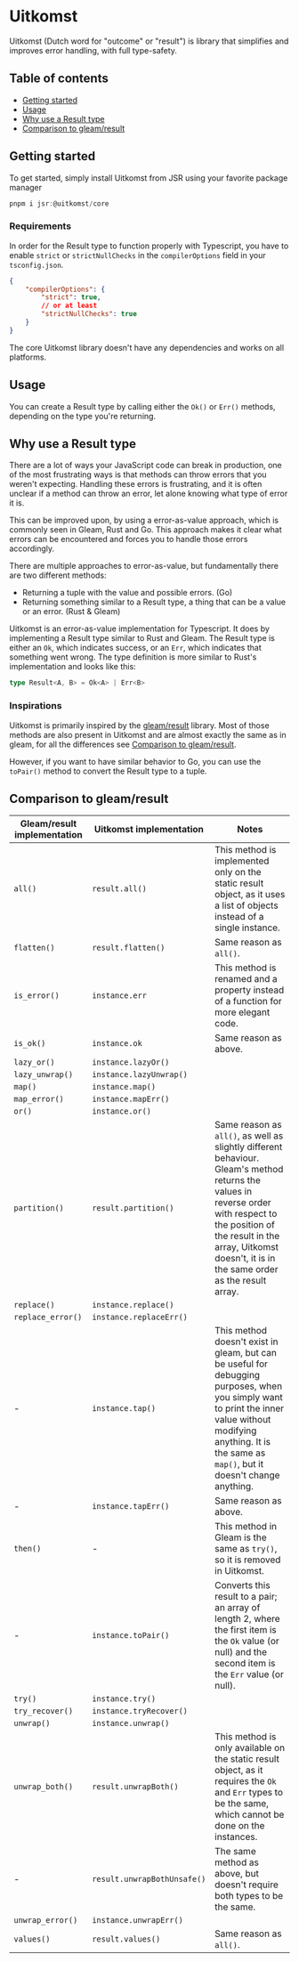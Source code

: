 # Uitkomst
Uitkomst (Dutch word for "outcome" or "result") is library that simplifies and improves error handling, with full type-safety.

## Table of contents
- [Getting started](#getting-started)
- [Usage](#usage)
- [Why use a Result type](#Why-use-a-Result-type)
- [Comparison to gleam/result](#comparison-to-gleamresult)

## Getting started
To get started, simply install Uitkomst from JSR using your favorite package manager
```ts
pnpm i jsr:@uitkomst/core
```

### Requirements
In order for the Result type to function properly with Typescript, you have to enable `strict` or `strictNullChecks` in the `compilerOptions` field in your `tsconfig.json`.
```json
{
	"compilerOptions": {
		"strict": true,
		// or at least
		"strictNullChecks": true
	}
}
```
The core Uitkomst library doesn't have any dependencies and works on all platforms.
## Usage
You can create a Result type by calling either the `Ok()` or `Err()` methods, depending on the type you're returning.

## Why use a Result type
There are a lot of ways your JavaScript code can break in production, one of the most frustrating ways is that methods can throw errors that you weren't expecting. Handling these errors is frustrating, and it is often unclear if a method can throw an error, let alone knowing what type of error it is.

This can be improved upon, by using a error-as-value approach, which is commonly seen in Gleam, Rust and Go. This approach makes it clear what errors can be encountered and forces you to handle those errors accordingly.

There are multiple approaches to error-as-value, but fundamentally there are two different methods:
- Returning a tuple with the value and possible errors. (Go)
- Returning something similar to a Result type, a thing that can be a value or an error. (Rust & Gleam)

Uitkomst is an error-as-value implementation for Typescript. It does by implementing a Result type similar to Rust and Gleam. The Result type is either an `Ok`, which indicates success, or an `Err`, which indicates that something went wrong. The type definition is more similar to Rust's implementation and looks like this:
```ts
type Result<A, B> = Ok<A> | Err<B>
```

### Inspirations
Uitkomst is primarily inspired by the [gleam/result](https://hexdocs.pm/gleam_stdlib/gleam/result.html) library. Most of those methods are also present in Uitkomst and are almost exactly the same as in gleam, for all the differences see [Comparison to gleam/result](#comparison-to-gleamresult).

However, if you want to have similar behavior to Go, you can use the `toPair()` method to convert the Result type to a tuple.

## Comparison to gleam/result

| Gleam/result implementation | Uitkomst implementation     | Notes                                                                                                                                                                                                                                       |
| --------------------------- | --------------------------- | ------------------------------------------------------------------------------------------------------------------------------------------------------------------------------------------------------------------------------------------- |
| `all()`                     | `result.all()`              | This method is implemented only on the static result object, as it uses a list of objects instead of a single instance.                                                                                                                     |
| `flatten()`                 | `result.flatten()`          | Same reason as `all()`.                                                                                                                                                                                                                     |
| `is_error()`                | `instance.err`              | This method is renamed and a property instead of a function for more elegant code.                                                                                                                                                          |
| `is_ok()`                   | `instance.ok`               | Same reason as above.                                                                                                                                                                                                                       |
| `lazy_or()`                 | `instance.lazyOr()`         |                                                                                                                                                                                                                                             |
| `lazy_unwrap()`             | `instance.lazyUnwrap()`     |                                                                                                                                                                                                                                             |
| `map()`                     | `instance.map()`            |                                                                                                                                                                                                                                             |
| `map_error()`               | `instance.mapErr()`         |                                                                                                                                                                                                                                             |
| `or()`                      | `instance.or()`             |                                                                                                                                                                                                                                             |
| `partition()`               | `result.partition()`        | Same reason as `all()`, as well as slightly different behaviour. Gleam's method returns the values in reverse order with respect to the position of the result in the array, Uitkomst doesn't, it is in the same order as the result array. |
| `replace()`                 | `instance.replace()`        |                                                                                                                                                                                                                                             |
| `replace_error()`           | `instance.replaceErr()`     |                                                                                                                                                                                                                                             |
| -                           | `instance.tap()`            | This method doesn't exist in gleam, but can be useful for debugging purposes, when you simply want to print the inner value without modifying anything. It is the same as `map()`, but it doesn't change anything.                          |
| -                           | `instance.tapErr()`         | Same reason as above.                                                                                                                                                                                                                       |
| `then()`                    | -                           | This method in Gleam is the same as `try()`, so it is removed in Uitkomst.                                                                                                                                                                  |
| -                           | `instance.toPair()`         | Converts this result to a pair; an array of length 2, where the first item is the `Ok` value (or null) and the second item is the `Err` value (or null).                                                                                    |
| `try()`                     | `instance.try()`            |                                                                                                                                                                                                                                             |
| `try_recover()`             | `instance.tryRecover()`     |                                                                                                                                                                                                                                             |
| `unwrap()`                  | `instance.unwrap()`         |                                                                                                                                                                                                                                             |
| `unwrap_both()`             | `result.unwrapBoth()`       | This method is only available on the static result object, as it requires the `Ok` and `Err` types to be the same, which cannot be done on the instances.                                                                                   |
| -                           | `result.unwrapBothUnsafe()` | The same method as above, but doesn't require both types to be the same.                                                                                                                                                                    |
| `unwrap_error()`            | `instance.unwrapErr()`      |                                                                                                                                                                                                                                             |
| `values()`                  | `result.values()`           | Same reason as `all()`.                                                                                                                                                                                                                     |
